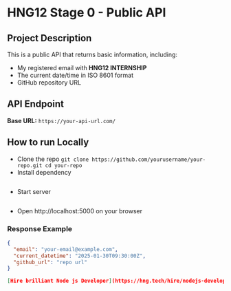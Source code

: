 

# HNG12 Stage 0 - Public API

## Project Description
This is a public API that returns basic information, including:
- My registered email with **HNG12 INTERNSHIP**
- The current date/time in ISO 8601 format
- GitHub repository URL

## API Endpoint
**Base URL:** `https://your-api-url.com/`

## How to run Locally
- Clone the repo
`git clone https://github.com/yourusername/your-repo.git
 cd your-repo
`
- Install dependency
```npm install
```
- Start server
```node index.js
```

- Open http://localhost:5000 on your browser


### Response Example
```json
{
  "email": "your-email@example.com",
  "current_datetime": "2025-01-30T09:30:00Z",
  "github_url": "repo url"
}

[Hire brilliant Node js Developer](https://hng.tech/hire/nodejs-developers)

